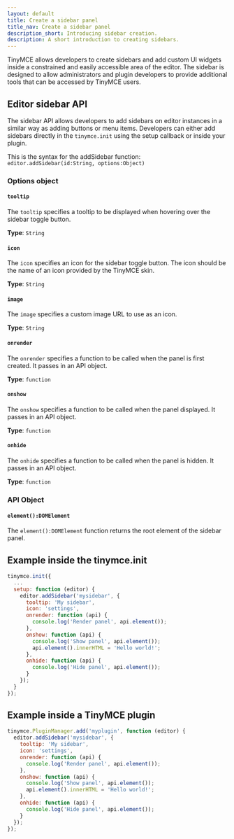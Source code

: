 ```yaml
---
layout: default
title: Create a sidebar panel
title_nav: Create a sidebar panel
description_short: Introducing sidebar creation.
description: A short introduction to creating sidebars.
---
```


TinyMCE allows developers to create sidebars and add custom UI widgets inside a constrained and easily accessible area of the editor. The sidebar is designed to allow administrators and plugin developers to provide additional tools that can be accessed by TinyMCE users.

## Editor sidebar API

The sidebar API allows developers to add sidebars on editor instances in a similar way as adding buttons or menu items. Developers can either add sidebars directly in the `tinymce.init` using the setup callback or inside your plugin.

This is the syntax for the addSidebar function: `editor.addSidebar(id:String, options:Object)`

### Options object

#### `tooltip`

The `tooltip` specifies a tooltip to be displayed when hovering over the sidebar toggle button.

**Type**: `String`

#### `icon`

The `icon` specifies an icon for the sidebar toggle button. The icon should be the name of an icon provided by the TinyMCE skin.

**Type**: `String`

#### `image`

The `image` specifies a custom image URL to use as an icon.

**Type**: `String`

#### `onrender`

The `onrender` specifies a function to be called when the panel is first created. It passes in an API object.

**Type**: `function`

#### `onshow`

The `onshow` specifies a function to be called when the panel displayed. It passes in an API object.

**Type**: `function`

#### `onhide`

The `onhide` specifies a function to be called when the panel is hidden. It passes in an API  object.

**Type**: `function`

### API Object

#### `element():DOMElement`

The `element():DOMElement` function returns the root element of the sidebar panel.

## Example inside the tinymce.init

```js
tinymce.init({
  ...
  setup: function (editor) {
    editor.addSidebar('mysidebar', {
      tooltip: 'My sidebar',
      icon: 'settings',
      onrender: function (api) {
        console.log('Render panel', api.element());
      },
      onshow: function (api) {
        console.log('Show panel', api.element());
        api.element().innerHTML = 'Hello world!';
      },
      onhide: function (api) {
        console.log('Hide panel', api.element());
      }
    });
  }
});
```

## Example inside a TinyMCE plugin

```js
tinymce.PluginManager.add('myplugin', function (editor) {
  editor.addSidebar('mysidebar', {
    tooltip: 'My sidebar',
    icon: 'settings',
    onrender: function (api) {
      console.log('Render panel', api.element());
    },
    onshow: function (api) {
      console.log('Show panel', api.element());
      api.element().innerHTML = 'Hello world!';
    },
    onhide: function (api) {
      console.log('Hide panel', api.element());
    }
  });
});
```
